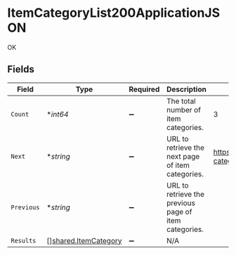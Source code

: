 # ItemCategoryList200ApplicationJSON

OK


## Fields

| Field                                                        | Type                                                         | Required                                                     | Description                                                  | Example                                                      |
| ------------------------------------------------------------ | ------------------------------------------------------------ | ------------------------------------------------------------ | ------------------------------------------------------------ | ------------------------------------------------------------ |
| `Count`                                                      | **int64*                                                     | :heavy_minus_sign:                                           | The total number of item categories.                         | 3                                                            |
| `Next`                                                       | **string*                                                    | :heavy_minus_sign:                                           | URL to retrieve the next page of item categories.            | https://pokeapi.co/api/v2/item-category/?offset=20&limit=20  |
| `Previous`                                                   | **string*                                                    | :heavy_minus_sign:                                           | URL to retrieve the previous page of item categories.        |                                                              |
| `Results`                                                    | [][shared.ItemCategory](../../models/shared/itemcategory.md) | :heavy_minus_sign:                                           | N/A                                                          |                                                              |